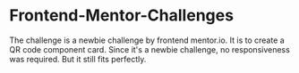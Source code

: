 # Frontend-Mentor-Challenges
The challenge is a newbie challenge by frontend mentor.io. 
It is to create a QR code component card.
Since it's a newbie challenge, no responsiveness was required.
But it still fits perfectly.
